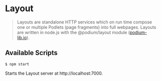 # Layout
> Layouts are standalone HTTP services which on run time compose one or multiple Podlets (page fragments) into full webpages. Layouts are written in node.js with the @podium/layout module ([podium-lib.io](https://podium-lib.io/)).

## Available Scripts
```
$ npm start
```
Starts the Layout server at http://localhost:7000.



